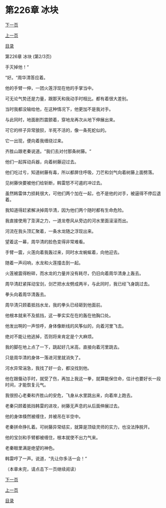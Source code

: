 <h1>第226章  冰块</h1>
            <div><p><a href="./0677_%E7%AC%AC226%E7%AB%A0_%E5%86%B0%E5%9D%97.md">下一页</a></p><p><a href="./0675_%E7%AC%AC226%E7%AB%A0_%E5%86%B0%E5%9D%97.md">上一页</a></p><p><a href="../">目录</a></p></div>
            <div><p>第226章  冰块 (第2/3页)</p><p>手灭掉他！“</p><p>“好。“周华清答应着。</p><p>他的手臂一伸，一团火莲浮现在他的手掌当中。</p><p>可无论气势还是力量，跟那天和我动手时相比。都有着很大差别。</p><p>当时我都没输给他，在这种情况下，他更加不是我对手。</p><p>与此同时，地面剧烈震颤着，穿地龙再次从地下伸展出来。</p><p>可它的样子异常狼狈，半死不活的，像一条死蛇似的。</p><p>它一出现，便向着我缠绕过来。</p><p>齐胜山跟老秦说道。“我们去对付那条树藤。“</p><p>他们一起挥动兵器，向着树藤迎过去。</p><p>他们吃过亏，知道树藤有毒，所以都屏住呼吸，刀芒和剑气向着树藤上面劈落。</p><p>见树藤快要被他们给斩断，韩雷怒不可遏的冲过去。</p><p>虽然韩雷体力损耗很大，可他们两个加在一起，也不是他的对手，被逼得不停后退着。</p><p>我知道得赶紧解决掉周华清，因为他们两个随时都有生命危险。</p><p>我直接使用了澎湃之力，一道龙卷风从旁边的河水里面滚滚而出。</p><p>河流在我头顶汇聚着，一条水龙随之浮现出来。</p><p>望着这一幕，周华清的脸色变得非常难看。</p><p>手臂一震，火莲向着我轰过来，同时水龙蜿蜒着，向他迎去。</p><p>随着一声闷响，水龙和火莲撞击到一起。</p><p>火莲被震得粉碎，而水龙的力量并没有耗尽，仍旧向着周华清身上轰去。</p><p>周华清赶紧挥动宝剑，剑芒把水龙劈成两半，与此同时，我已经飞身跳过去。</p><p>拳头向着周华清轰去。</p><p>周华清只顾着抵挡水龙，我的拳头已经砸到他面前。</p><p>他根本就来不及抵挡，这一拳实实在在的轰在他胸口处。</p><p>他发出啊的一声惊呼，身体像断线的风筝似的，向着河里飞去。</p><p>绝对不能让他逃掉，否则将来肯定是个大麻烦。</p><p>我的脚在地上点了一下，跳起好几米高，直接向着河里跳去。</p><p>只是周华清的身体一落进河里就消失了。</p><p>河水异常湍急，我找了好一会，都没找到他。</p><p>他在跟蜃动手时，就受了伤，再加上我这一拳，就算能保住命，估计也要好长一段时间，才能恢复元气。</p><p>我很担心老秦和齐胜山的安危，飞身从水里跳出来，向着岸上跑去。</p><p>老秦只顾着抵挡韩雷的进攻，树藤无声息的从后面伸展过去。</p><p>他的身体倏然被缠住，并被吊在半空中。</p><p>老秦拼命挣扎着。可树藤异常结实，就算是顶级灵师的实力，也没法挣脱开。</p><p>他的宝剑和手臂都被缠住，根本就使不出力气来。</p><p>老秦眼里满是绝望的神色。</p><p>韩雷哼了一声。说道，“先让你多活一会！“</p><p>（本章未完，请点击下一页继续阅读）</p></div>
            <div><p><a href="./0677_%E7%AC%AC226%E7%AB%A0_%E5%86%B0%E5%9D%97.md">下一页</a></p><p><a href="./0675_%E7%AC%AC226%E7%AB%A0_%E5%86%B0%E5%9D%97.md">上一页</a></p><p><a href="../">目录</a></p></div>